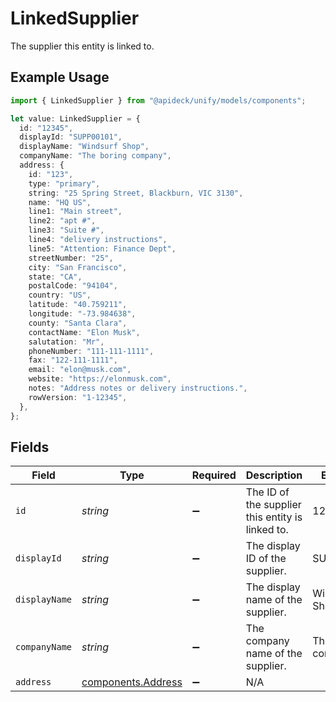 # LinkedSupplier

The supplier this entity is linked to.

## Example Usage

```typescript
import { LinkedSupplier } from "@apideck/unify/models/components";

let value: LinkedSupplier = {
  id: "12345",
  displayId: "SUPP00101",
  displayName: "Windsurf Shop",
  companyName: "The boring company",
  address: {
    id: "123",
    type: "primary",
    string: "25 Spring Street, Blackburn, VIC 3130",
    name: "HQ US",
    line1: "Main street",
    line2: "apt #",
    line3: "Suite #",
    line4: "delivery instructions",
    line5: "Attention: Finance Dept",
    streetNumber: "25",
    city: "San Francisco",
    state: "CA",
    postalCode: "94104",
    country: "US",
    latitude: "40.759211",
    longitude: "-73.984638",
    county: "Santa Clara",
    contactName: "Elon Musk",
    salutation: "Mr",
    phoneNumber: "111-111-1111",
    fax: "122-111-1111",
    email: "elon@musk.com",
    website: "https://elonmusk.com",
    notes: "Address notes or delivery instructions.",
    rowVersion: "1-12345",
  },
};
```

## Fields

| Field                                                    | Type                                                     | Required                                                 | Description                                              | Example                                                  |
| -------------------------------------------------------- | -------------------------------------------------------- | -------------------------------------------------------- | -------------------------------------------------------- | -------------------------------------------------------- |
| `id`                                                     | *string*                                                 | :heavy_minus_sign:                                       | The ID of the supplier this entity is linked to.         | 12345                                                    |
| `displayId`                                              | *string*                                                 | :heavy_minus_sign:                                       | The display ID of the supplier.                          | SUPP00101                                                |
| `displayName`                                            | *string*                                                 | :heavy_minus_sign:                                       | The display name of the supplier.                        | Windsurf Shop                                            |
| `companyName`                                            | *string*                                                 | :heavy_minus_sign:                                       | The company name of the supplier.                        | The boring company                                       |
| `address`                                                | [components.Address](../../models/components/address.md) | :heavy_minus_sign:                                       | N/A                                                      |                                                          |